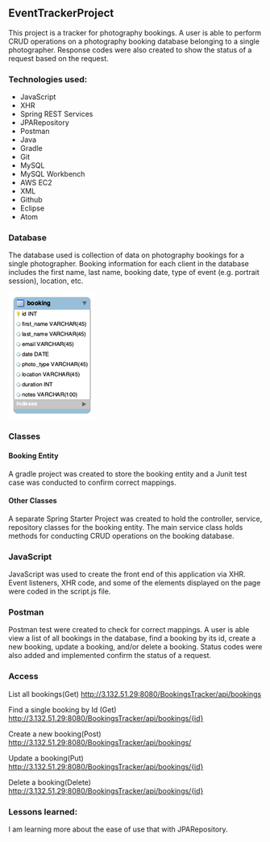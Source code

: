 ## EventTrackerProject

This project is a tracker for photography bookings. A user is able to perform CRUD operations on a photography booking database belonging to a single photographer. Response codes were also created to show the status of a request based on the request.

### Technologies used:
* JavaScript
* XHR
* Spring REST Services
* JPARepository
* Postman
* Java
* Gradle
* Git
* MySQL
* MySQL Workbench
* AWS EC2
* XML
* Github
* Eclipse
* Atom

### Database
The database used is collection of data on photography bookings for a single photographer. Booking information for each client  in the database includes the first name, last name, booking date, type of event (e.g. portrait session), location, etc.


![GitHub Logo](DB/bookingsdb.png)
### Classes
#### Booking Entity
A gradle project was created to store the booking entity and a Junit test case was conducted to confirm correct mappings.

#### Other Classes
A separate Spring Starter Project was created to hold the controller, service, repository classes for the booking entity.  The main service class holds methods for conducting CRUD operations on the booking database.

### JavaScript
JavaScript was used to create the front end of this application via XHR. Event listeners, XHR code, and some of the elements displayed on the page were coded in the script.js file.

### Postman
Postman test were created to check for correct mappings. A user is able view a list of all bookings in the database, find a booking by its id, create a new booking, update a booking, and/or delete a booking. Status codes were also added and implemented confirm the status of a request.

### Access
List all bookings(Get)
http://3.132.51.29:8080/BookingsTracker/api/bookings

Find a single booking by Id (Get)
http://3.132.51.29:8080/BookingsTracker/api/bookings/{id}

Create a new booking(Post)
http://3.132.51.29:8080/BookingsTracker/api/bookings/

Update a booking(Put)
http://3.132.51.29:8080/BookingsTracker/api/bookings/{id}

Delete a booking(Delete)
http://3.132.51.29:8080/BookingsTracker/api/bookings/{id}



### Lessons learned:
I am learning more about the ease of use that with JPARepository.

